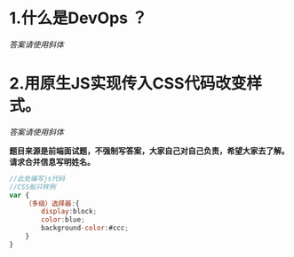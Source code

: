# 1.什么是DevOps ？

*答案请使用斜体*

# 2.用原生JS实现传入CSS代码改变样式。

*答案请使用斜体*

**题目来源是前端面试题，不强制写答案，大家自己对自己负责，希望大家去了解。请求合并信息写明姓名。**

```javascript
//此处编写js代码
//CSS船只样例
var {
	（多级）选择器:{
		display:block;
		color:blue;
		background-color:#ccc;
	}
}
```